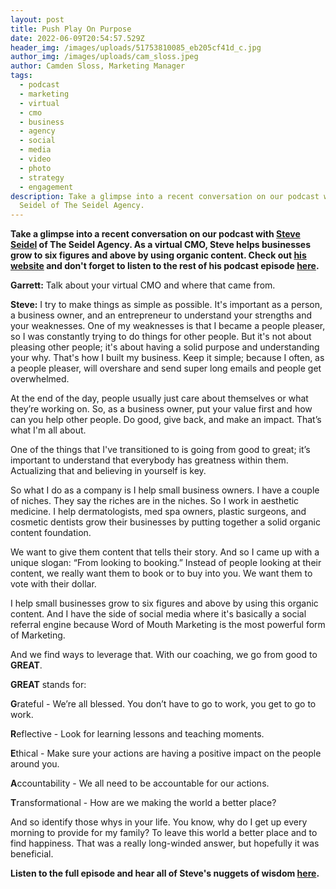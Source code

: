 ```yaml
---
layout: post
title: Push Play On Purpose
date: 2022-06-09T20:54:57.529Z
header_img: /images/uploads/51753810085_eb205cf41d_c.jpg
author_img: /images/uploads/cam_sloss.jpeg
author: Camden Sloss, Marketing Manager
tags:
  - podcast
  - marketing
  - virtual
  - cmo
  - business
  - agency
  - social
  - media
  - video
  - photo
  - strategy
  - engagement
description: Take a glimpse into a recent conversation on our podcast with Steve
  Seidel of The Seidel Agency.
---
```

**Take a glimpse into a recent conversation on our podcast with [Steve Seidel](https://www.linkedin.com/in/stephenseidel/) of The Seidel Agency. As a virtual CMO, Steve helps businesses grow to six figures and above by using organic content. Check out [his website](https://theseidelagency.com/free-consultation/) and don't forget to listen to the rest of his podcast episode [here](https://podcasts.apple.com/us/podcast/push-play-on-purpose/id1453583729?i=1000562098242).** 



**Garrett:** Talk about your virtual CMO and where that came from.

**Steve:** I try to make things as simple as possible. It's important as a person, a business owner, and an entrepreneur to understand your strengths and your weaknesses. One of my weaknesses is that I became a people pleaser, so I was constantly trying to do things for other people. But it's not about pleasing other people; it's about having a solid purpose and understanding your why. That's how I built my business. Keep it simple; because I often, as a people pleaser, will overshare and send super long emails and people get overwhelmed.



At the end of the day, people usually just care about themselves or what they’re working on. So, as a business owner, put your value first and how can you help other people. Do good, give back, and make an impact. That’s what I'm all about.



One of the things that I've transitioned to is going from good to great; it’s important to understand that everybody has greatness within them. Actualizing that and believing in yourself is key.



So what I do as a company is I help small business owners. I have a couple of niches. They say the riches are in the niches. So I work in aesthetic medicine. I help dermatologists, med spa owners, plastic surgeons, and cosmetic dentists grow their businesses by putting together a solid organic content foundation.



We want to give them content that tells their story. And so I came up with a unique slogan: “From looking to booking.” Instead of people looking at their content, we really want them to book or to buy into you. We want them to vote with their dollar.

I help small businesses grow to six figures and above by using this organic content. And I have the side of social media where it's basically a social referral engine because Word of Mouth Marketing is the most powerful form of Marketing.



And we find ways to leverage that. With our coaching, we go from good to **GREAT**. 



**GREAT** stands for:

**G**rateful - We’re all blessed. You don’t have to go to work, you get to go to work.

**R**eflective - Look for learning lessons and teaching moments.

**E**thical - Make sure your actions are having a positive impact on the people around you.

**A**ccountability - We all need to be accountable for our actions.

**T**ransformational - How are we making the world a better place?



And so identify those whys in your life. You know, why do I get up every morning to provide for my family? To leave this world a better place and to find happiness. That was a really long-winded answer, but hopefully it was beneficial.



**Listen to the full episode and hear all of Steve's nuggets of wisdom [here](https://podcasts.apple.com/us/podcast/push-play-on-purpose/id1453583729?i=1000562098242).**
